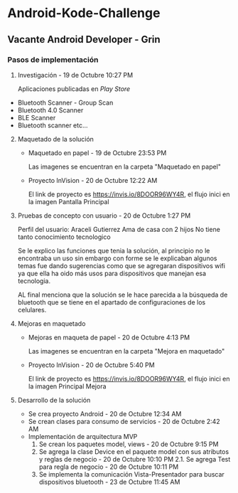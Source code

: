 # Android-Kode-Challenge
## Vacante Android Developer - Grin

### Pasos de implementación

1) Investigación - 19 de Octubre 10:27 PM

    Aplicaciones publicadas en _Play Store_
*   Bluetooth Scanner - Group Scan
*   Bluetooth 4.0 Scanner
*   BLE Scanner
*   Bluetooth scanner
etc...

2) Maquetado de la solución
    - Maquetado en papel - 19 de Octubre 23:53 PM 
    
        Las imagenes se encuentran en la carpeta "Maquetado en papel"
    - Proyecto InVision - 20 de Octubre 12:22 AM 
    
        El link de proyecto es https://invis.io/8DOOR96WY4R, el flujo inici en la imagen Pantalla Principal

3) Pruebas de concepto con usuario - 20 de Octubre 1:27 PM

    Perfil del usuario:
    Araceli Gutierrez
    Ama de casa con 2 hijos
    No tiene tanto conocimiento tecnologico

    Se le explico las funciones que tenia la solución, al principio no le encontraba un uso sin embargo con forme se le explicaban algunos temas fue dando sugerencias como que se agregaran dispositivos wifi ya que ella ha oido más usos para dispositivos que manejan esa tecnologia.

    AL final menciona que la solución se le hace parecida a la búsqueda de bluetooth que se tiene en el apartado de configuraciones de los celulares.

4) Mejoras en maquetado
    - Mejoras en maqueta de papel - 20 de Octubre 4:13 PM

        Las imagenes se encuentran en la carpeta "Mejora en maquetado"
    - Proyecto InVision - 20 de Octubre 5:40 PM

        El link de proyecto es https://invis.io/8DOOR96WY4R, el flujo inici en la imagen Principal Mejora

5) Desarrollo de la solución
    - Se crea proyecto Android - 20 de Octubre 12:34 AM
    - Se crean clases para consumo de servicios - 20 de Octubre 2:42 AM
    - Implementación de arquitectura MVP
        1. Se crean los paquetes model, views - 20 de Octubre 9:15 PM
        2. Se agrega la clase Device en el paquete model con sus atributos y reglas de negocio - 20 de Octubre 10:10 PM
        2.1. Se agrega Test para regla de negocio - 20 de Octubre 10:11 PM
        3. Se implementa la comunicación Vista-Presentador para buscar dispositivos bluetooth - 23 de Octubre 11:45 AM
